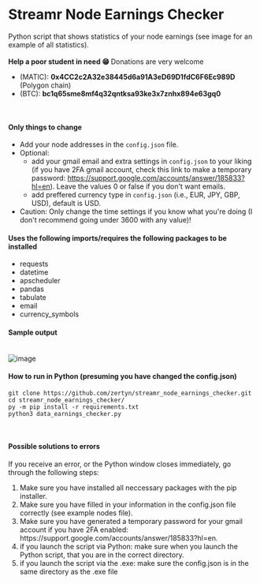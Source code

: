 # Streamr Node Earnings Checker
Python script that shows statistics of your node earnings (see image for an example of all statistics).<br>
<br><b>Help a poor student in need 😁 </b> Donations are very welcome <br>
- (MATIC): <b> 0x4CC2c2A32e38445d6a91A3eD69D1fdC6F6Ec989D </b> (Polygon chain) <br>
- (BTC): <b> bc1q65sme8mf4q32qntksa93ke3x7znhx894e63gq0 </b> <br>
<br>
<h4><b>Only things to change</b></h4>

- Add your node addresses in the ```config.json``` file.
- Optional: 
  - add your gmail email and extra settings in ```config.json``` to your liking (if you have 2FA gmail account, check this link to make a temporary password: https://support.google.com/accounts/answer/185833?hl=en). Leave the values 0 or false if you don't want emails. 
  - add preffered currency type in ```config.json``` (i.e., EUR, JPY, GBP, USD), default is USD.
- Caution: Only change the time settings if you know what you're doing (I don't recommend going under 3600 with any value)! 

<h4><b>Uses the following imports/requires the following packages to be installed</b></h4>

- requests
- datetime
- apscheduler
- pandas
- tabulate
- email
- currency_symbols


<h4><b>Sample output</b> <br><br></h4>

![image](https://user-images.githubusercontent.com/38588045/157060314-01209893-eb85-4777-bd06-0ae5802643a4.png)


<h4><b>How to run in Python (presuming you have changed the config.json) </b></h4>

```
git clone https://github.com/zertyn/streamr_node_earnings_checker.git
cd streamr_node_earnings_checker/
py -m pip install -r requirements.txt
python3 data_earnings_checker.py
```

<br>
<h4> Possible solutions to errors </h4>
If you receive an error, or the Python window closes immediately, go through the following steps:

<ol>
  <li>Make sure you have installed all neccessary packages with the pip installer.</li>
  <li>Make sure you have filled in your information in the config.json file correctly (see example nodes file).</li>
  <li>Make sure you have generated a temporary password for your gmail account if you have 2FA enabled: https://support.google.com/accounts/answer/185833?hl=en.</li>
  <li>if you launch the script via Python: make sure when you launch the Python script, that you are in the correct directory.</li>
  <li>if you launch the script via the .exe: make sure the config.json is in the same directory as the .exe file </li>
</ol>
